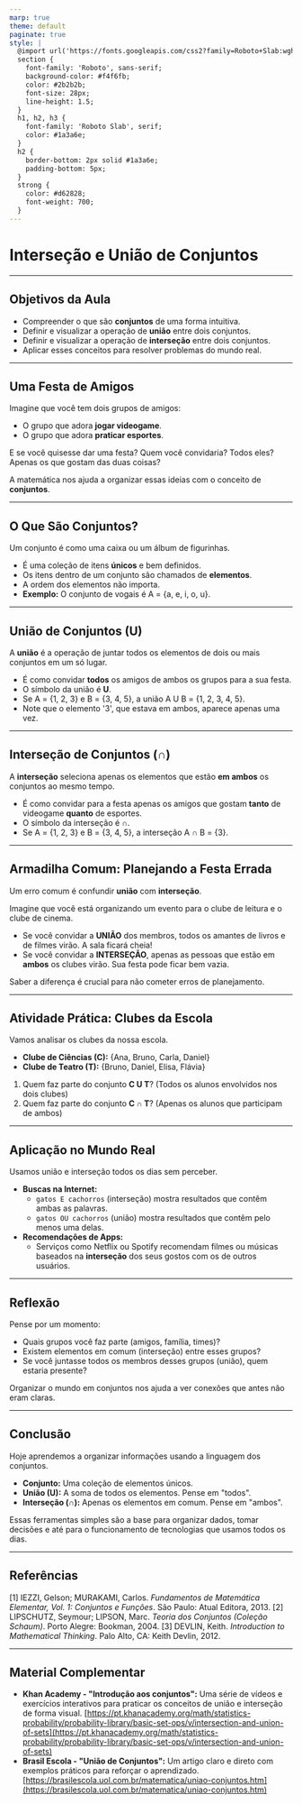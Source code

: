 ```yaml
---
marp: true
theme: default
paginate: true
style: |
  @import url('https://fonts.googleapis.com/css2?family=Roboto+Slab:wght@400;700&family=Roboto:ital,wght@0,400;0,700;1,400&display=swap');
  section {
    font-family: 'Roboto', sans-serif;
    background-color: #f4f6fb;
    color: #2b2b2b;
    font-size: 28px;
    line-height: 1.5;
  }
  h1, h2, h3 {
    font-family: 'Roboto Slab', serif;
    color: #1a3a6e;
  }
  h2 {
    border-bottom: 2px solid #1a3a6e;
    padding-bottom: 5px;
  }
  strong {
    color: #d62828;
    font-weight: 700;
  }
---
```


# Interseção e União de Conjuntos

---

## Objetivos da Aula

* Compreender o que são **conjuntos** de uma forma intuitiva.
* Definir e visualizar a operação de **união** entre dois conjuntos.
* Definir e visualizar a operação de **interseção** entre dois conjuntos.
* Aplicar esses conceitos para resolver problemas do mundo real.

---

## Uma Festa de Amigos

Imagine que você tem dois grupos de amigos:
* O grupo que adora **jogar videogame**.
* O grupo que adora **praticar esportes**.

E se você quisesse dar uma festa? Quem você convidaria? Todos eles? Apenas os que gostam das duas coisas?

A matemática nos ajuda a organizar essas ideias com o conceito de **conjuntos**.

---

## O Que São Conjuntos?

Um conjunto é como uma caixa ou um álbum de figurinhas.

* É uma coleção de itens **únicos** e bem definidos.
* Os itens dentro de um conjunto são chamados de **elementos**.
* A ordem dos elementos não importa.
* **Exemplo:** O conjunto de vogais é A = {a, e, i, o, u}.

---

## União de Conjuntos (U)

A **união** é a operação de juntar todos os elementos de dois ou mais conjuntos em um só lugar.

* É como convidar **todos** os amigos de ambos os grupos para a sua festa.
* O símbolo da união é **U**.
* Se A = {1, 2, 3} e B = {3, 4, 5}, a união A U B = {1, 2, 3, 4, 5}.
* Note que o elemento '3', que estava em ambos, aparece apenas uma vez.


---

## Interseção de Conjuntos (∩)

A **interseção** seleciona apenas os elementos que estão **em ambos** os conjuntos ao mesmo tempo.

* É como convidar para a festa apenas os amigos que gostam **tanto** de videogame **quanto** de esportes.
* O símbolo da interseção é **∩**.
* Se A = {1, 2, 3} e B = {3, 4, 5}, a interseção A ∩ B = {3}.

---

## Armadilha Comum: Planejando a Festa Errada

Um erro comum é confundir **união** com **interseção**.

Imagine que você está organizando um evento para o clube de leitura e o clube de cinema.

* Se você convidar a **UNIÃO** dos membros, todos os amantes de livros e de filmes virão. A sala ficará cheia!
* Se você convidar a **INTERSEÇÃO**, apenas as pessoas que estão em **ambos** os clubes virão. Sua festa pode ficar bem vazia.

Saber a diferença é crucial para não cometer erros de planejamento.

---

## Atividade Prática: Clubes da Escola

Vamos analisar os clubes da nossa escola.
* **Clube de Ciências (C):** {Ana, Bruno, Carla, Daniel}
* **Clube de Teatro (T):** {Bruno, Daniel, Elisa, Flávia}

1.  Quem faz parte do conjunto **C U T**? (Todos os alunos envolvidos nos dois clubes)
2.  Quem faz parte do conjunto **C ∩ T**? (Apenas os alunos que participam de ambos)

---

## Aplicação no Mundo Real

Usamos união e interseção todos os dias sem perceber.

* **Buscas na Internet:**
    * `gatos E cachorros` (interseção) mostra resultados que contêm ambas as palavras.
    * `gatos OU cachorros` (união) mostra resultados que contêm pelo menos uma delas.
* **Recomendações de Apps:**
    * Serviços como Netflix ou Spotify recomendam filmes ou músicas baseados na **interseção** dos seus gostos com os de outros usuários.

---

## Reflexão

Pense por um momento:
* Quais grupos você faz parte (amigos, família, times)?
* Existem elementos em comum (interseção) entre esses grupos?
* Se você juntasse todos os membros desses grupos (união), quem estaria presente?

Organizar o mundo em conjuntos nos ajuda a ver conexões que antes não eram claras.

---

## Conclusão

Hoje aprendemos a organizar informações usando a linguagem dos conjuntos.

* **Conjunto:** Uma coleção de elementos únicos.
* **União (U):** A soma de todos os elementos. Pense em "todos".
* **Interseção (∩):** Apenas os elementos em comum. Pense em "ambos".

Essas ferramentas simples são a base para organizar dados, tomar decisões e até para o funcionamento de tecnologias que usamos todos os dias.

---

## Referências

[1] IEZZI, Gelson; MURAKAMI, Carlos. *Fundamentos de Matemática Elementar, Vol. 1: Conjuntos e Funções*. São Paulo: Atual Editora, 2013.
[2] LIPSCHUTZ, Seymour; LIPSON, Marc. *Teoria dos Conjuntos (Coleção Schaum)*. Porto Alegre: Bookman, 2004.
[3] DEVLIN, Keith. *Introduction to Mathematical Thinking*. Palo Alto, CA: Keith Devlin, 2012.

---

## Material Complementar

* **Khan Academy - "Introdução aos conjuntos":** Uma série de vídeos e exercícios interativos para praticar os conceitos de união e interseção de forma visual. [https://pt.khanacademy.org/math/statistics-probability/probability-library/basic-set-ops/v/intersection-and-union-of-sets](https://pt.khanacademy.org/math/statistics-probability/probability-library/basic-set-ops/v/intersection-and-union-of-sets)
* **Brasil Escola - "União de Conjuntos":** Um artigo claro e direto com exemplos práticos para reforçar o aprendizado. [https://brasilescola.uol.com.br/matematica/uniao-conjuntos.htm](https://brasilescola.uol.com.br/matematica/uniao-conjuntos.htm)